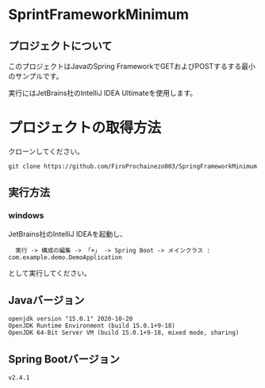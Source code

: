 # SprintFrameworkMinimum

## プロジェクトについて

このプロジェクトはJavaのSpring FrameworkでGETおよびPOSTするする最小のサンプルです。

実行にはJetBrains社のIntelliJ IDEA Ultimateを使用します。

# プロジェクトの取得方法

クローンしてください。

```
git clone https://github.com/FiroProchainezo003/SpringFrameworkMinimum
```

## 実行方法

### windows

JetBrains社のIntelliJ IDEAを起動し、
```
  実行 -> 構成の編集 -> 「+」 -> Spring Boot -> メインクラス : com.example.demo.DemoApplication
```
として実行してください。

## Javaバージョン

```
openjdk version "15.0.1" 2020-10-20
OpenJDK Runtime Environment (build 15.0.1+9-18)
OpenJDK 64-Bit Server VM (build 15.0.1+9-18, mixed mode, sharing)
```

## Spring Bootバージョン

```
v2.4.1
```
